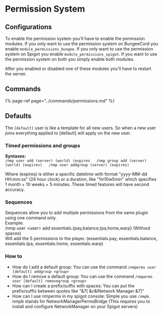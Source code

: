 # Permission System

## Configurations

To enable the permission system you'll have to enable the permission modules. If you only want to use the permission system on BungeeCord you enable `module_permissions_bungee`. If you only want to use the permission system on Spigot you enable `module_permissions_spigot`. If you want to use the permission system on both you simply enable both modules.

After you enabled or disabled one of these modules you'll have to restart the server.

## Commands

{% page-ref page="../commands/permissions.md" %}

## Defaults

The `[default]` user is like a template for all new users. So when a new user joins everything applied to \[default\] will apply on the new user.

### Timed permissions and groups

**Syntaxes:**  
`/nmp user add (server) (world) (expires  
/nmp group add (server) (world) (expires)  
/nmp user addgroup (server) (expires)`

Where \(expires\) is either a specific datetime with format "yyyy-MM-dd HH:mm:ss" \(24 hour clock\) or a duration, like "1m10w5min" which specifies 1 month + 10 weeks + 5 minutes. These timed features will have second accuracy.

### **Sequences**

Sequences allow you to add multiple permissions from the same plugin using one command only.  
Example:  
/nmp user &lt;user&gt; add essentials.{pay,balance,tpa,home,warp} \(Without spaces\)  
Will add the 5 permissions to the player. \(essentials.pay, essentials.balance, essentials.tpa, essentials.home, essentials.warp\)

### How to

* How do I add a default group: You can use the command `/nmperms user [default] addgroup <group>`
* How do I remove a default group: You can use the command `/nmperms user [default] removegroup <group>`
* How can I create a prefix/suffix with spaces: You can put the prefix/suffix between quotes like "&7\[ &c&lNetwork Manager &7\]"
* How can I use nmperms in my spigot console: Simple you use `/nmpb`. nmpb stands for NetworkManagerPermsBridge \(This requires you to install and configure NetworkManager on your Spigot servers\)

